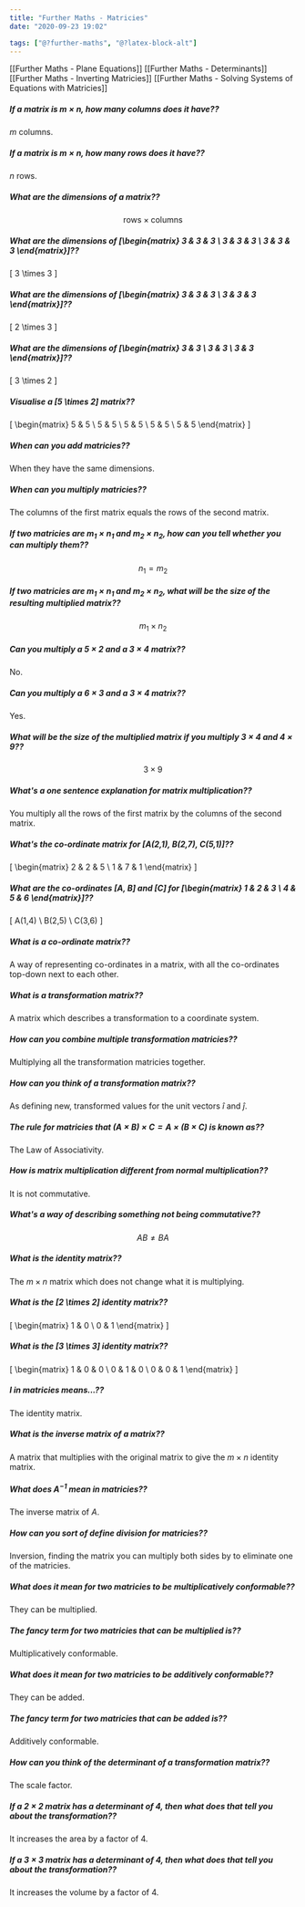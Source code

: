 ```yaml
---
title: "Further Maths - Matricies"
date: "2020-09-23 19:02"

tags: ["@?further-maths", "@?latex-block-alt"]
---
```


[[Further Maths - Plane Equations]]
[[Further Maths - Determinants]]
[[Further Maths - Inverting Matricies]]
[[Further Maths - Solving Systems of Equations with Matricies]]

##### If a matrix is $m \times n$, how many columns does it have??
$m$ columns.

##### If a matrix is $m \times n$, how many rows does it have??
$n$ rows.

##### What are the dimensions of a matrix??
$$
\text{rows} \times \text{columns}
$$

##### What are the dimensions of \[\begin{matrix} 3 & 3 & 3 \\ 3 & 3 & 3 \\ 3 & 3 & 3 \end{matrix}\]??
\[
3 \times 3
\]

##### What are the dimensions of \[\begin{matrix} 3 & 3 & 3 \\ 3 & 3 & 3 \end{matrix}\]??
\[
2 \times 3
\]

##### What are the dimensions of \[\begin{matrix} 3 & 3 \\ 3 & 3 \\ 3 & 3 \end{matrix}\]??
\[
3 \times 2
\]

##### Visualise a \[5 \times 2\] matrix??
\[
\begin{matrix} 5 & 5 \\ 5 & 5 \\ 5 & 5 \\ 5 & 5 \\ 5 & 5 \end{matrix}
\]

##### When can you add matricies??
When they have the same dimensions.

##### When can you multiply matricies??
The columns of the first matrix equals the rows of the second matrix.

##### If two matricies are $m_1 \times n_1$ and $m_2 \times n_2$, how can you tell whether you can multiply them??
$$
n_1 = m_2
$$

##### If two matricies are $m_1 \times n_1$ and $m_2 \times n_2$, what will be the size of the resulting multiplied matrix??
$$
m_1 \times n_2
$$

##### Can you multiply a $5 \times 2$ and a $3 \times 4$ matrix??
No.

##### Can you multiply a $6 \times 3$ and a $3 \times 4$ matrix??
Yes.

##### What will be the size of the multiplied matrix if you multiply $3 \times 4$ and $4 \times 9$??
$$
3 \times 9
$$

##### What's a one sentence explanation for matrix multiplication??
You multiply all the rows of the first matrix by the columns of the second matrix.

##### What's the co-ordinate matrix for \[A(2,1), B(2,7), C(5,1)\]??
\[
\begin{matrix} 2 & 2 & 5 \\ 1 & 7 & 1 \end{matrix}
\]

##### What are the co-ordinates \[A, B\] and \[C\] for \[\begin{matrix} 1 & 2 & 3 \\ 4 & 5 & 6 \end{matrix}\]??
\[
A(1,4) \\
B(2,5) \\
C(3,6)
\]

##### What is a co-ordinate matrix??
A way of representing co-ordinates in a matrix, with all the co-ordinates top-down next to each other.

##### What is a transformation matrix??
A matrix which describes a transformation to a coordinate system.

##### How can you combine multiple transformation matricies??
Multiplying all the transformation matricies together.

##### How can you think of a transformation matrix??
As defining new, transformed values for the unit vectors $\hat{i}$ and $\hat{j}$.

##### The rule for matricies that $(A \times B) \times C = A \times (B \times C)$ is known as??
The Law of Associativity.

##### How is matrix multiplication different from normal multiplication??
It is not commutative.

##### What's a way of describing something not being commutative??
$$
AB \neq BA
$$

##### What is the identity matrix??
The $m \times n$ matrix which does not change what it is multiplying.

##### What is the \[2 \times 2\] identity matrix??
\[
\begin{matrix} 1 & 0 \\ 0 & 1 \end{matrix}
\]

##### What is the \[3 \times 3\] identity matrix??
\[
\begin{matrix} 1 & 0 & 0 \\ 0 & 1 & 0 \\ 0 & 0 & 1 \end{matrix}
\]

##### $I$ in matricies means...??
The identity matrix.

##### What is the inverse matrix of a matrix??
A matrix that multiplies with the original matrix to give the $m \times n$ identity matrix.

##### What does $A^{-1}$ mean in matricies??
The inverse matrix of $A$.

##### How can you sort of define division for matricies??
Inversion, finding the matrix you can multiply both sides by to eliminate one of the matricies.

##### What does it mean for two matricies to be multiplicatively conformable??
They can be multiplied.

##### The fancy term for two matricies that can be multiplied is??
Multiplicatively conformable.

##### What does it mean for two matricies to be additively conformable??
They can be added.

##### The fancy term for two matricies that can be added is??
Additively conformable.

##### How can you think of the determinant of a transformation matrix??
The scale factor.

##### If a $2 \times 2$ matrix has a determinant of $4$, then what does that tell you about the transformation??
It increases the area by a factor of $4$.

##### If a $3 \times 3$ matrix has a determinant of $4$, then what does that tell you about the transformation??
It increases the volume by a factor of $4$.


